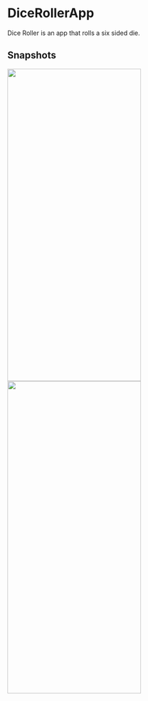 # DiceRollerApp
Dice Roller is an app that rolls a six sided die.

## Snapshots
<img src="https://user-images.githubusercontent.com/85123451/126606905-45fddeba-a8f6-4ac7-ac19-19359bfd10c2.jpg" width="300" height="700" />  <img src="https://user-images.githubusercontent.com/85123451/126604545-63adb984-1bee-48ec-b81e-2fa345697cea.jpg" width="300" height="700" /> 




                                                                                                

